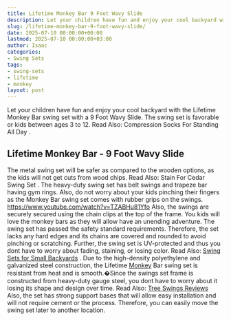 ```yaml
---
title: Lifetime Monkey Bar 9 Foot Wavy Slide
description: Let your children have fun and enjoy your cool backyard with the Lifetime Monkey Bar swing set with a 9 Foot Wavy Slide. The swing set is favorable or kids...
slug: /lifetime-monkey-bar-9-foot-wavy-slide/
date: 2025-07-10 00:00:00+00:00
lastmod: 2025-07-10 00:00:00+03:00
author: Isaac
categories:
- Swing Sets
tags:
- swing-sets
- lifetime
- monkey
layout: post
---
```

Let your children have fun and enjoy your cool backyard with the Lifetime Monkey Bar swing set with a 9 Foot Wavy Slide.
The swing set is favorable or kids between ages 3 to 12. Read Also:
Compression Socks For Standing All Day
.

## Lifetime Monkey Bar - 9 Foot Wavy Slide


The metal swing set will be safer as compared to the wooden options, as the kids will not get cuts from wood chips. Read Also:
Stain For Cedar Swing Set
.
The heavy-duty swing set has belt swings and trapeze bar having gym rings. Also, do not worry about your kids pinching their fingers as the Monkey Bar swing set comes with rubber grips on the swings.
https://www.youtube.com/watch?v=TZABHu81Yfo
Also, the swings are securely secured using the chain clips at the top of the frame. You kids will love the monkey bars as they will allow have an unending adventure.
The swing set has passed the safety standard requirements. Therefore, the set lacks any hard edges and its chains are covered and rounded to avoid pinching or scratching.
Further, the swing set is UV-protected and thus you dont have to worry about fading, staining, or losing color. Read Also:
[Swing Sets for Small Backyards](https://pestpolicy.com/best-[swing-sets](https://pestpolicy.com/best-baby-swings-for-sleeping/)-for-small-backyards/)
.
Due to the high-density polyethylene and galvanized steel construction, the Lifetime [Monkey](https://pestpolicy.com/how-and-when-to-trim-a-monkey-grass-border/) Bar swing set is resistant from heat and is smooth.�Since the swings set frame is constructed from heavy-duty gauge steel, you dont have to worry about it losing its shape and design over time.
Read Also:
[Tree Swings Reviews](https://pestpolicy.com/best-tree-swing/)
Also, the set has strong support bases that will allow easy installation and will not require cement or the process. Therefore, you can easily move the swing set later to another location.